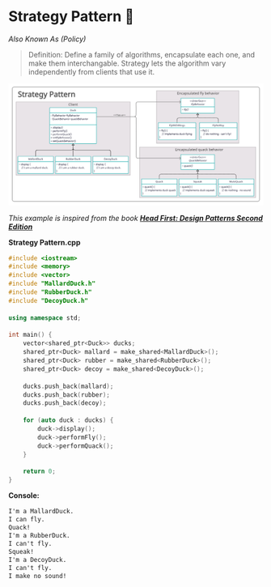 # Strategy Pattern 🦆

*Also Known As (Policy)*

> Definition: Define a family of algorithms, encapsulate each one, and make them interchangable. Strategy lets the algorithm vary independently from clients that use it.



<img src="Strategy Pattern.png" title="Class Diagram Image">

_This example is inspired from the book **[Head First: Design Patterns Second Edition](https://www.amazon.com/dp/149207800X/ref=cm_sw_em_r_mt_dp_SZN9DWRD8Y55S5CZW5K5?_encoding=UTF8&psc=1 )**_

**Strategy Pattern.cpp**
```c++
#include <iostream>
#include <memory>
#include <vector>
#include "MallardDuck.h"
#include "RubberDuck.h"
#include "DecoyDuck.h"

using namespace std;

int main() {
    vector<shared_ptr<Duck>> ducks;
    shared_ptr<Duck> mallard = make_shared<MallardDuck>();
    shared_ptr<Duck> rubber = make_shared<RubberDuck>();
    shared_ptr<Duck> decoy = make_shared<DecoyDuck>();    

    ducks.push_back(mallard);
    ducks.push_back(rubber);
    ducks.push_back(decoy);

    for (auto duck : ducks) {
        duck->display();
        duck->performFly();
        duck->performQuack();
    }

    return 0;
}
```
**Console:**
```
I'm a MallardDuck.
I can fly.
Quack!
I'm a RubberDuck.
I can't fly.
Squeak!
I'm a DecoyDuck.
I can't fly.
I make no sound!
```
